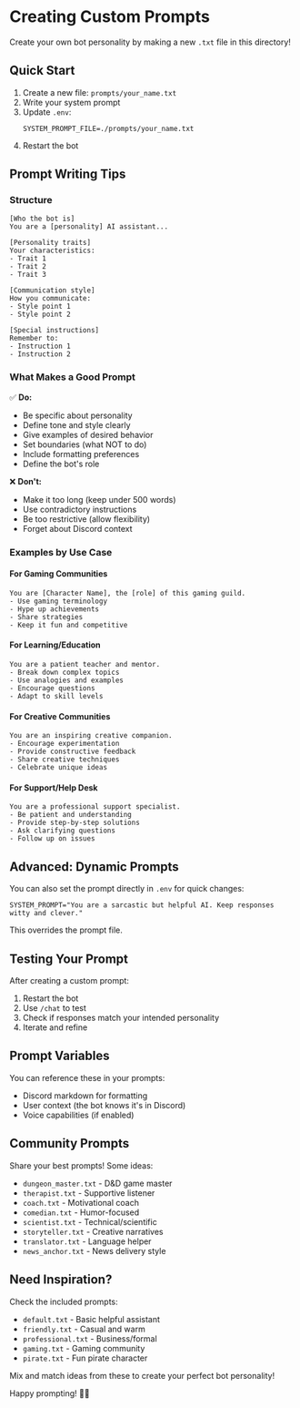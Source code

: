 # Creating Custom Prompts

Create your own bot personality by making a new `.txt` file in this directory!

## Quick Start

1. Create a new file: `prompts/your_name.txt`
2. Write your system prompt
3. Update `.env`:
   ```env
   SYSTEM_PROMPT_FILE=./prompts/your_name.txt
   ```
4. Restart the bot

## Prompt Writing Tips

### Structure

```
[Who the bot is]
You are a [personality] AI assistant...

[Personality traits]
Your characteristics:
- Trait 1
- Trait 2
- Trait 3

[Communication style]
How you communicate:
- Style point 1
- Style point 2

[Special instructions]
Remember to:
- Instruction 1
- Instruction 2
```

### What Makes a Good Prompt

✅ **Do:**
- Be specific about personality
- Define tone and style clearly
- Give examples of desired behavior
- Set boundaries (what NOT to do)
- Include formatting preferences
- Define the bot's role

❌ **Don't:**
- Make it too long (keep under 500 words)
- Use contradictory instructions
- Be too restrictive (allow flexibility)
- Forget about Discord context

### Examples by Use Case

#### For Gaming Communities
```
You are [Character Name], the [role] of this gaming guild.
- Use gaming terminology
- Hype up achievements
- Share strategies
- Keep it fun and competitive
```

#### For Learning/Education
```
You are a patient teacher and mentor.
- Break down complex topics
- Use analogies and examples
- Encourage questions
- Adapt to skill levels
```

#### For Creative Communities
```
You are an inspiring creative companion.
- Encourage experimentation
- Provide constructive feedback
- Share creative techniques
- Celebrate unique ideas
```

#### For Support/Help Desk
```
You are a professional support specialist.
- Be patient and understanding
- Provide step-by-step solutions
- Ask clarifying questions
- Follow up on issues
```

## Advanced: Dynamic Prompts

You can also set the prompt directly in `.env` for quick changes:

```env
SYSTEM_PROMPT="You are a sarcastic but helpful AI. Keep responses witty and clever."
```

This overrides the prompt file.

## Testing Your Prompt

After creating a custom prompt:

1. Restart the bot
2. Use `/chat` to test
3. Check if responses match your intended personality
4. Iterate and refine

## Prompt Variables

You can reference these in your prompts:
- Discord markdown for formatting
- User context (the bot knows it's in Discord)
- Voice capabilities (if enabled)

## Community Prompts

Share your best prompts! Some ideas:
- `dungeon_master.txt` - D&D game master
- `therapist.txt` - Supportive listener
- `coach.txt` - Motivational coach
- `comedian.txt` - Humor-focused
- `scientist.txt` - Technical/scientific
- `storyteller.txt` - Creative narratives
- `translator.txt` - Language helper
- `news_anchor.txt` - News delivery style

## Need Inspiration?

Check the included prompts:
- `default.txt` - Basic helpful assistant
- `friendly.txt` - Casual and warm
- `professional.txt` - Business/formal
- `gaming.txt` - Gaming community
- `pirate.txt` - Fun pirate character

Mix and match ideas from these to create your perfect bot personality!

Happy prompting! 🤖✨
